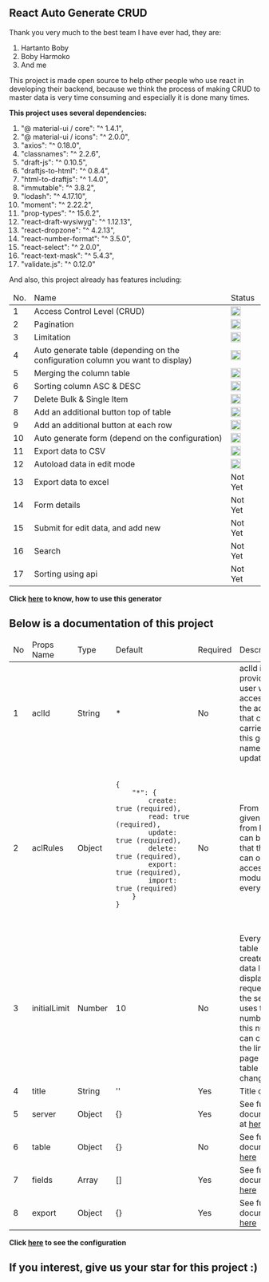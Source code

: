 ## React Auto Generate CRUD ##

Thank you very much to the best team I have ever had, they are:

1. Hartanto Boby
2. Boby Harmoko
3. And me

This project is made open source to help other people who use react in developing their backend, because we think the process of making CRUD to master data is very time consuming and especially it is done many times.

<b>This project uses several dependencies:</b>

1. "@ material-ui / core": "^ 1.4.1",
2. "@ material-ui / icons": "^ 2.0.0",
3. "axios": "^ 0.18.0",
4. "classnames": "^ 2.2.6",
5. "draft-js": "^ 0.10.5",
6. "draftjs-to-html": "^ 0.8.4",
7. "html-to-draftjs": "^ 1.4.0",
8. "immutable": "^ 3.8.2",
9. "lodash": "^ 4.17.10",
10. "moment": "^ 2.22.2",
11. "prop-types": "^ 15.6.2",
12. "react-draft-wysiwyg": "^ 1.12.13",
13. "react-dropzone": "^ 4.2.13",
14. "react-number-format": "^ 3.5.0",
15. "react-select": "^ 2.0.0",
16. "react-text-mask": "^ 5.4.3",
17. "validate.js": "^ 0.12.0"

And also, this project already has features including:

<table>
    <thead>
        <tr>
            <td>No.</td>
            <td>Name</td>
            <td>Status</td>
        </tr>
    </thead>
    <tbody>
        <tr>
            <td>1</td>
            <td>Access Control Level (CRUD)</td>
            <td><img width="20" height="20" src="https://assets-cdn.github.com/images/icons/emoji/unicode/2705.png" alt="done"/></td>
        </tr>
        <tr>
            <td>2</td>
            <td>Pagination</td>
            <td><img width="20" height="20" src="https://assets-cdn.github.com/images/icons/emoji/unicode/2705.png" alt="done"/></td>
        </tr>
        <tr>
            <td>3</td>
            <td>Limitation</td>
            <td><img width="20" height="20" src="https://assets-cdn.github.com/images/icons/emoji/unicode/2705.png" alt="done"/></td>
        </tr>
        <tr>
            <td>4</td>
            <td>Auto generate table (depending on the configuration column you want to display)</td>
            <td><img width="20" height="20" src="https://assets-cdn.github.com/images/icons/emoji/unicode/2705.png" alt="done"/></td>
        </tr>
        <tr>
            <td>5</td>
            <td>Merging the column table</td>
            <td><img width="20" height="20" src="https://assets-cdn.github.com/images/icons/emoji/unicode/2705.png" alt="done"/></td>
        </tr>
        <tr>
            <td>6</td>
            <td>Sorting column ASC & DESC</td>
            <td><img width="20" height="20" src="https://assets-cdn.github.com/images/icons/emoji/unicode/2705.png" alt="done"/></td>
        </tr>
        <tr>
            <td>7</td>
            <td>Delete Bulk & Single Item</td>
            <td><img width="20" height="20" src="https://assets-cdn.github.com/images/icons/emoji/unicode/2705.png" alt="done"/></td>
        </tr>
        <tr>
            <td>8</td>
            <td>Add an additional button top of table</td>
            <td><img width="20" height="20" src="https://assets-cdn.github.com/images/icons/emoji/unicode/2705.png" alt="done"/></td>
        </tr>
        <tr>
            <td>9</td>
            <td>Add an additional button at each row</td>
            <td><img width="20" height="20" src="https://assets-cdn.github.com/images/icons/emoji/unicode/2705.png" alt="done"/></td>
        </tr>
        <tr>
            <td>10</td>
            <td>Auto generate form (depend on the configuration)</td>
            <td><img width="20" height="20" src="https://assets-cdn.github.com/images/icons/emoji/unicode/2705.png" alt="done"/></td>
        </tr>
        <tr>
            <td>11</td>
            <td>Export data to CSV</td>
            <td><img width="20" height="20" src="https://assets-cdn.github.com/images/icons/emoji/unicode/2705.png" alt="done"/></td>
        </tr>
        <tr>
            <td>12</td>
            <td>Autoload data in edit mode</td>
            <td><img width="20" height="20" src="https://assets-cdn.github.com/images/icons/emoji/unicode/2705.png" alt="done"/></td>
        </tr>
        <tr>
            <td>13</td>
            <td>Export data to excel</td>
            <td>Not Yet</td>
        </tr>
        <tr>
            <td>14</td>
            <td>Form details</td>
            <td>Not Yet</td>
        </tr>
        <tr>
            <td>15</td>
            <td>Submit for edit data, and add new</td>
            <td>Not Yet</td>
        </tr>
        <tr>
            <td>16</td>
            <td>Search</td>
            <td>Not Yet</td>
        </tr>
        <tr>
            <td>17</td>
            <td>Sorting using api</td>
            <td>Not Yet</td>
        </tr>
    </tbody>
</table>

<b>Click <a href="./src/index.js">here</a> to know, how to use this generator</b>

## Below is a documentation of this project ##

<table>
    <thead>
        <tr>
            <td>No</td>
            <td>Props Name</td>
            <td>Type</td>
            <td>Default</td>
            <td>Required</td>
            <td>Description</td>
        </tr>
    </thead>
    <tbody>
        <tr>
            <td>1</td>
            <td>aclId</td>
            <td>String</td>
            <td>*</td>
            <td>No</td>
            <td>aclId is used to provide each user with an access limit to the actions that can be carried out in this generator, namely, add, update, delete</td>
        </tr>
        <tr>
            <td>2</td>
            <td>aclRules</td>
            <td>Object</td>
            <td>
                <pre>
                   <code>
{
    "*": {
        create: true (required),
        read: true (required),
        update: true (required),
        delete: true (required),
        export: true (required),
        import: true (required)
    }
}
                    </code>
               </pre>
            </td>
            <td>No</td>
            <td>From the aclId given above, from here it can be seen that the user can only access several modules or everything</td>
        </tr>
        <tr>
            <td>3</td>
            <td>initialLimit</td>
            <td>Number</td>
            <td>10</td>
            <td>No</td>
            <td>Every time a table is created, the data limit displayed and requested by the server uses this number, but this number can change if the limit per page in the table view is changed</td>
        </tr>
        <tr>
            <td>4</td>
            <td>title</td>
            <td>String</td>
            <td>''</td>
            <td>Yes</td>
            <td>Title of table</td>
        </tr>
        <tr>
            <td>5</td>
            <td>server</td>
            <td>Object</td>
            <td>{}</td>
            <td>Yes</td>
            <td>See full documentation at <a href="./documentation/server/README.md">here</a></td>
        </tr>
        <tr>
            <td>6</td>
            <td>table</td>
            <td>Object</td>
            <td>{}</td>
            <td>No</td>
            <td>See full documentation <a href="./documentation/table/README.md">here</a></td>
        </tr>
        <tr>
            <td>7</td>
            <td>fields</td>
            <td>Array</td>
            <td>[]</td>
            <td>Yes</td>
            <td>See full documentation <a href="./documentation/fields/README.md">here</a></td>
        </tr>
        <tr>
            <td>8</td>
            <td>export</td>
            <td>Object</td>
            <td>{}</td>
            <td>Yes</td>
            <td>See full documentation <a href="./documentation/export/README.md">here</a></td>
        </tr>
    </tbody>
</table>

<b>Click <a href="./src/config-form-user.js">here</a> to see the configuration</b>


## If you interest, give us your star for this project :) ##
